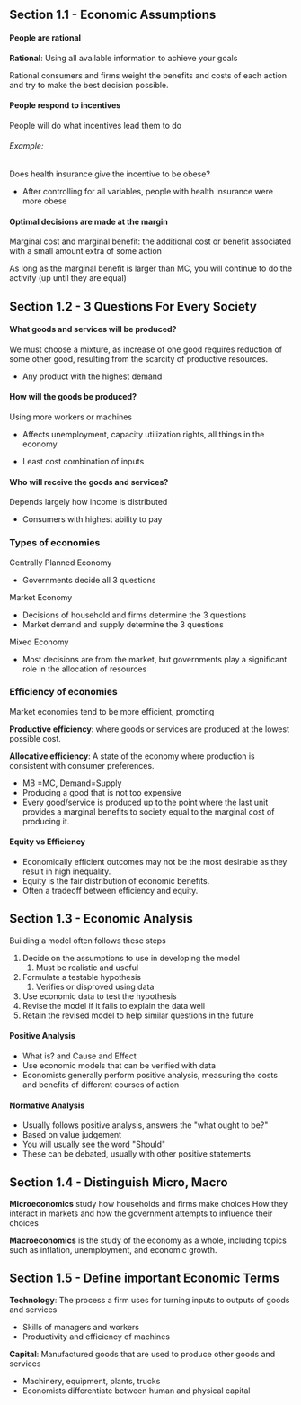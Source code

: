 ## Section 1.1 - Economic Assumptions
#### People are rational
**Rational**: Using all available information to achieve your goals

Rational consumers and firms weight the benefits and costs of each action and try to make the best decision possible.

#### People respond to incentives
People will do what incentives lead them to do
###### Example:
Does health insurance give the incentive to be obese?
- After controlling for all variables, people with health insurance were more obese

#### Optimal decisions are made at the margin
Marginal cost and marginal benefit: the additional cost or benefit associated with a small amount extra of some action

As long as the marginal benefit is larger than MC, you will continue to do the activity (up until they are equal)
## Section 1.2 - 3 Questions For Every Society
#### What goods and services will be produced?
We must choose a mixture, as increase of one good requires reduction of some other good, resulting from the scarcity of productive resources.

- Any product with the highest demand

#### How will the goods be produced?
Using more workers or machines
- Affects unemployment, capacity utilization rights, all things in the economy

- Least cost combination of inputs

#### Who will receive the goods and services?
Depends largely how income is distributed

- Consumers with highest ability to pay

### Types of economies
Centrally Planned Economy 
- Governments decide all 3 questions

Market Economy
- Decisions of household and firms determine the 3 questions
- Market demand and supply determine the 3 questions

Mixed Economy
- Most decisions are from the market, but governments play a significant role in the allocation of resources

### Efficiency of economies
Market economies tend to be more efficient, promoting

**Productive efficiency**: where goods or services are produced at the lowest possible cost.

**Allocative efficiency**: A state of the economy where production is consistent with consumer preferences. 
- MB =MC, Demand=Supply
- Producing a good that is not too expensive
- Every good/service is produced up to the point where the last unit provides a marginal benefits to society equal to the marginal cost of producing it.

#### Equity vs Efficiency
- Economically efficient outcomes may not be the most desirable as they result in high inequality.
- Equity is the fair distribution of economic benefits.
- Often a tradeoff between efficiency and equity.

## Section 1.3 - Economic Analysis
Building a model often follows these steps
1. Decide on the assumptions to use in developing the model
	1. Must be realistic and useful
2. Formulate a testable hypothesis
	1. Verifies or disproved using data
3. Use economic data to test the hypothesis
4. Revise the model if it fails to explain the data well
5. Retain the revised model to help similar questions in the future

#### Positive Analysis
- What is? and Cause and Effect
- Use economic models that can be verified with data
- Economists generally perform positive analysis, measuring the costs and benefits of different courses of action

#### Normative Analysis
- Usually follows positive analysis, answers the "what ought to be?"
- Based on value judgement
- You will usually see the word "Should"
- These can be debated, usually with other positive statements

## Section 1.4 - Distinguish Micro, Macro
**Microeconomics** study how households and firms make choices
How they interact in markets and how the government attempts to influence their choices

**Macroeconomics** is the study of the economy as a whole, including topics such as inflation, unemployment, and economic growth.

## Section 1.5 - Define important Economic Terms
**Technology**: The process a firm uses for turning inputs to outputs of goods and services
- Skills of managers and workers
- Productivity and efficiency of machines

**Capital**: Manufactured goods that are used to produce other goods and services
- Machinery, equipment, plants, trucks
- Economists differentiate between human and physical capital




